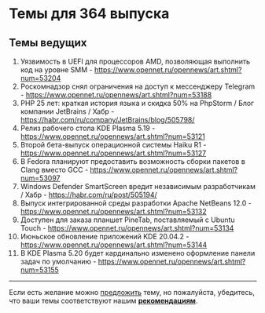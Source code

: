 # Темы для 364 выпуска

## Темы ведущих

1. Уязвимость в UEFI для процессоров AMD, позволяющая выполнить код на уровне SMM - https://www.opennet.ru/opennews/art.shtml?num=53204
1. Роскомнадзор снял ограничения на доступ к мессенджеру Telegram - https://www.opennet.ru/opennews/art.shtml?num=53188
1. PHP 25 лет: краткая история языка и скидка 50% на PhpStorm / Блог компании JetBrains / Хабр - https://habr.com/ru/company/JetBrains/blog/505798/
1. Релиз рабочего стола KDE Plasma 5.19 - https://www.opennet.ru/opennews/art.shtml?num=53121
1. Второй бета-выпуск операционной системы Haiku R1 - https://www.opennet.ru/opennews/art.shtml?num=53127
1. В Fedora планируют предоставить возможность сборки пакетов в Clang вместо GCC - https://www.opennet.ru/opennews/art.shtml?num=53097
1. Windows Defender SmartScreen вредит независимым разработчикам / Хабр - https://habr.com/ru/post/505194/
1. Выпуск интегрированной среды разработки Apache NetBeans 12.0 - https://www.opennet.ru/opennews/art.shtml?num=53132
1. Доступен для заказа планшет PineTab, поставляемый с Ubuntu Touch - https://www.opennet.ru/opennews/art.shtml?num=53134
1. Июньское обновление приложений KDE 20.04.2 - https://www.opennet.ru/opennews/art.shtml?num=53144
1. В KDE Plasma 5.20 будет кардинально изменено оформление панели задач по умолчанию - https://www.opennet.ru/opennews/art.shtml?num=53155

---

Если есть желание можно [предложить](themes_from_listeners.md) тему, но пожалуйста, убедитесь, что ваши темы соответствуют нашим **[рекомендациям](Recommendations_for_the_proposed_topics.md)**.
